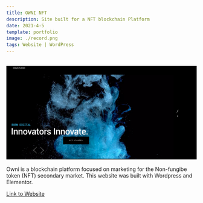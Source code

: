 ```yaml
---
title: OWNI NFT
description: Site built for a NFT blockchain Platform
date: 2021-4-5
template: portfolio
image: ./record.png
tags: Website | WordPress
---
```


<br> 



 <img alt="Owni" src="/record.png">
 
Owni is a blockchain platform focused on marketing for the Non-fungibe token (NFT) secondary market. This website was built with Wordpress and Elementor. 

[Link to Website](https://ownisite.fod.ekb.mybluehost.me)
